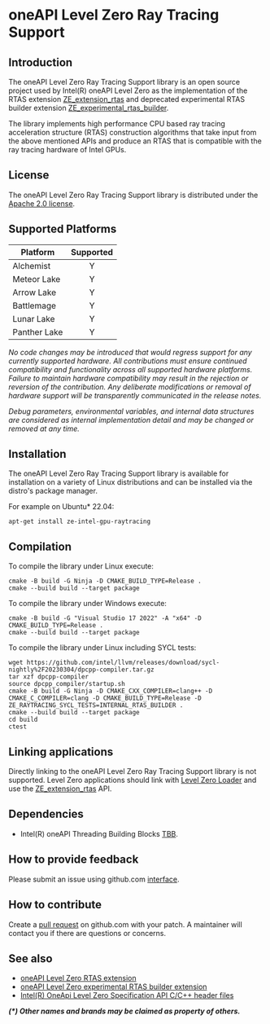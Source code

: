 <!---

Copyright (C) 2018-2025 Intel Corporation

SPDX-License-Identifier: Apache-2.0

-->

# oneAPI Level Zero Ray Tracing Support


## Introduction

The oneAPI Level Zero Ray Tracing Support library is an open source project used by Intel(R)
oneAPI Level Zero as the implementation of the RTAS extension
[ZE_extension_rtas](https://oneapi-src.github.io/level-zero-spec/level-zero/latest/core/EXT_RTAS.html#ze-extension-rtas)
and deprecated experimental RTAS builder extension
[ZE_experimental_rtas_builder](https://oneapi-src.github.io/level-zero-spec/level-zero/latest/core/EXT_Exp_RTASBuilder.html#ze-experimental-rtas-builder).

The library implements high performance CPU based ray tracing
acceleration structure (RTAS) construction algorithms that take input
from the above mentioned APIs and produce an RTAS that is compatible
with the ray tracing hardware of Intel GPUs.


## License

The oneAPI Level Zero Ray Tracing Support library is distributed under the [Apache 2.0 license](https://opensource.org/license/apache-2-0).


## Supported Platforms

|Platform|Supported
|--------|:----:|
|Alchemist| Y |
|Meteor Lake| Y |
|Arrow Lake| Y |
|Battlemage| Y |
|Lunar Lake| Y |
|Panther Lake| Y |

_No code changes may be introduced that would regress support for any currently supported hardware. All contributions must ensure continued compatibility and functionality across all supported hardware platforms. Failure to maintain hardware compatibility may result in the rejection or reversion of the contribution. Any deliberate modifications or removal of hardware support will be transparently communicated in the release notes._

_Debug parameters, environmental variables, and internal data structures are considered as internal implementation detail and may be changed or removed at any time._


## Installation

The oneAPI Level Zero Ray Tracing Support library is available for installation on a variety of Linux distributions and can be installed via the distro's package manager.

For example on Ubuntu* 22.04:

```
apt-get install ze-intel-gpu-raytracing
```


## Compilation

To compile the library under Linux execute:

```
cmake -B build -G Ninja -D CMAKE_BUILD_TYPE=Release .
cmake --build build --target package
```

To compile the library under Windows execute:

```
cmake -B build -G "Visual Studio 17 2022" -A "x64" -D CMAKE_BUILD_TYPE=Release .
cmake --build build --target package
```

To compile the library under Linux including SYCL tests:

```
wget https://github.com/intel/llvm/releases/download/sycl-nightly%2F20230304/dpcpp-compiler.tar.gz
tar xzf dpcpp-compiler
source dpcpp_compiler/startup.sh
cmake -B build -G Ninja -D CMAKE_CXX_COMPILER=clang++ -D CMAKE_C_COMPILER=clang -D CMAKE_BUILD_TYPE=Release -D ZE_RAYTRACING_SYCL_TESTS=INTERNAL_RTAS_BUILDER .
cmake --build build --target package
cd build
ctest
```


## Linking applications

Directly linking to the oneAPI Level Zero Ray Tracing Support library
is not supported. Level Zero applications should link with [Level Zero
Loader](https://github.com/oneapi-src/level-zero) and use the
[ZE_extension_rtas](https://oneapi-src.github.io/level-zero-spec/level-zero/latest/core/EXT_RTAS.html#ze-extension-rtas)
API.


## Dependencies

* Intel(R) oneAPI Threading Building Blocks [TBB](https://github.com/uxlfoundation/oneTBB).


## How to provide feedback

Please submit an issue using github.com [interface](https://github.com/intel/level-zero-raytracing-support/issues).


## How to contribute

Create a [pull
request](https://github.com/intel/level-zero-raytracing-support/pulls)
on github.com with your patch. A maintainer will contact you if there
are questions or concerns.

## See also
* [oneAPI Level Zero RTAS extension](https://oneapi-src.github.io/level-zero-spec/level-zero/latest/core/EXT_RTAS.html#ze-extension-rtas)
* [oneAPI Level Zero experimental RTAS builder extension](https://oneapi-src.github.io/level-zero-spec/level-zero/latest/core/EXT_Exp_RTASBuilder.html#ze-experimental-rtas-builder)
* [Intel(R) OneApi Level Zero Specification API C/C++ header files](https://github.com/oneapi-src/level-zero/)

___(*) Other names and brands may be claimed as property of others.___


